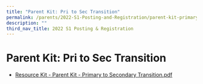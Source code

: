 ```yaml
---
title: "Parent Kit: Pri to Sec Transition"
permalink: /parents/2022-S1-Posting-and-Registration/parent-kit-primary-to-secondary-transition/
description: ""
third_nav_title: 2022 S1 Posting & Registration
---
```

# **Parent Kit: Pri to Sec Transition**

* [Resource Kit - Parent Kit - Primary to Secondary Transition.pdf](/files/Resource%20Kit%20-%20Parent%20Kit%20-%20Primary%20to%20Secondary%20Transition.pdf)